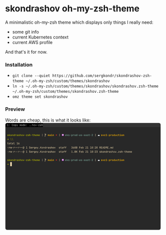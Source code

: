 # skondrashov oh-my-zsh-theme

A minimalistic oh-my-zsh theme which displays only things I really need:
- some git info
- current Kubernetes context
- current AWS profile

And that's it for now.

### Installation
- `git clone --quiet https://github.com/sergkondr/skondrashov-zsh-theme ~/.oh-my-zsh/custom/themes/skondrashov`
- `ln -s ~/.oh-my-zsh/custom/themes/skondrashov/skondrashov.zsh-theme ~/.oh-my-zsh/custom/themes/skondrashov.zsh-theme`
- `omz theme set skondrashov`

### Preview 
Words are cheap, this is what it looks like:
![img.png](img.png)

